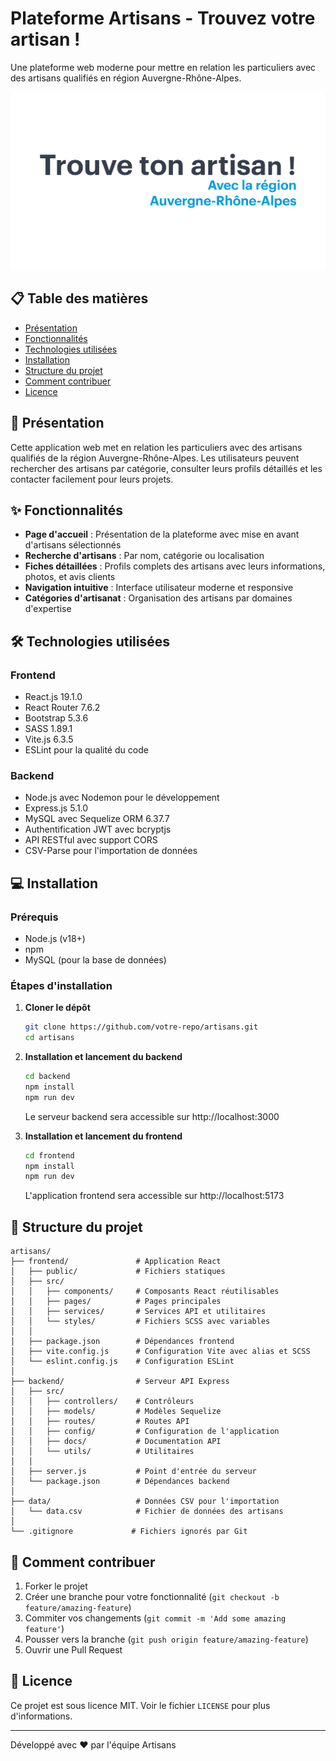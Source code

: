 # Plateforme Artisans - Trouvez votre artisan !

Une plateforme web moderne pour mettre en relation les particuliers avec des artisans qualifiés en région Auvergne-Rhône-Alpes.

![Capture d'écran de la page d'accueil](frontend/public/images/Logo.png)

## 📋 Table des matières

- [Présentation](#-présentation)
- [Fonctionnalités](#-fonctionnalités)
- [Technologies utilisées](#-technologies-utilisées)
- [Installation](#-installation)
- [Structure du projet](#-structure-du-projet)
- [Comment contribuer](#-comment-contribuer)
- [Licence](#-licence)

## 🌟 Présentation

Cette application web met en relation les particuliers avec des artisans qualifiés de la région Auvergne-Rhône-Alpes. Les utilisateurs peuvent rechercher des artisans par catégorie, consulter leurs profils détaillés et les contacter facilement pour leurs projets.

## ✨ Fonctionnalités

- **Page d'accueil** : Présentation de la plateforme avec mise en avant d'artisans sélectionnés
- **Recherche d'artisans** : Par nom, catégorie ou localisation
- **Fiches détaillées** : Profils complets des artisans avec leurs informations, photos, et avis clients
- **Navigation intuitive** : Interface utilisateur moderne et responsive
- **Catégories d'artisanat** : Organisation des artisans par domaines d'expertise

## 🛠 Technologies utilisées

### Frontend
- React.js 19.1.0
- React Router 7.6.2
- Bootstrap 5.3.6
- SASS 1.89.1
- Vite.js 6.3.5
- ESLint pour la qualité du code

### Backend
- Node.js avec Nodemon pour le développement
- Express.js 5.1.0
- MySQL avec Sequelize ORM 6.37.7
- Authentification JWT avec bcryptjs
- API RESTful avec support CORS
- CSV-Parse pour l'importation de données

## 💻 Installation

### Prérequis
- Node.js (v18+)
- npm
- MySQL (pour la base de données)

### Étapes d'installation

1. **Cloner le dépôt**
   ```bash
   git clone https://github.com/votre-repo/artisans.git
   cd artisans
   ```

2. **Installation et lancement du backend**
   ```bash
   cd backend
   npm install
   npm run dev
   ```
   Le serveur backend sera accessible sur http://localhost:3000

3. **Installation et lancement du frontend**
   ```bash
   cd frontend
   npm install
   npm run dev
   ```
   L'application frontend sera accessible sur http://localhost:5173

## 📁 Structure du projet

```
artisans/
├── frontend/               # Application React
│   ├── public/             # Fichiers statiques
│   ├── src/
│   │   ├── components/     # Composants React réutilisables
│   │   ├── pages/          # Pages principales
│   │   ├── services/       # Services API et utilitaires
│   │   └── styles/         # Fichiers SCSS avec variables
│   │
│   ├── package.json        # Dépendances frontend
│   ├── vite.config.js      # Configuration Vite avec alias et SCSS
│   └── eslint.config.js    # Configuration ESLint
│
├── backend/                # Serveur API Express
│   ├── src/
│   │   ├── controllers/    # Contrôleurs
│   │   ├── models/         # Modèles Sequelize
│   │   ├── routes/         # Routes API
│   │   ├── config/         # Configuration de l'application
│   │   ├── docs/           # Documentation API
│   │   └── utils/          # Utilitaires
│   │
│   ├── server.js           # Point d'entrée du serveur
│   └── package.json        # Dépendances backend
│
├── data/                   # Données CSV pour l'importation
│   └── data.csv            # Fichier de données des artisans
│
└── .gitignore             # Fichiers ignorés par Git
```

## 🤝 Comment contribuer

1. Forker le projet
2. Créer une branche pour votre fonctionnalité (`git checkout -b feature/amazing-feature`)
3. Commiter vos changements (`git commit -m 'Add some amazing feature'`)
4. Pousser vers la branche (`git push origin feature/amazing-feature`)
5. Ouvrir une Pull Request

## 📄 Licence

Ce projet est sous licence MIT. Voir le fichier `LICENSE` pour plus d'informations.

---

Développé avec ❤️ par l'équipe Artisans 